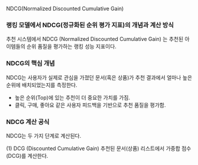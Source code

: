 NDCG(Normalized Discounted Cumulative Gain) 

### 랭킹 모델에서 NDCG(정규화된 순위 평가 지표)의 개념과 계산 방식
추천 시스템에서 NDCG (Normalized Discounted Cumulative Gain) 는 추천된 아이템들의 순위 품질을 평가하는 랭킹 성능 지표이다. 

### NDCG의 핵심 개념
NDCG는 사용자가 실제로 관심을 가졌던 문서(혹은 상품)가 추천 결과에서 얼마나 높은 순위에 배치되었는지를 측정한다. 
- 높은 순위(Top)에 있는 추천이 더 중요한 가치를 가짐.
- 클릭, 구매, 좋아요 같은 사용자 피드백을 기반으로 추천 품질을 평가함.

### NDCG 계산 공식
NDCG는 두 가지 단계로 계산된다. 

(1) DCG (Discounted Cumulative Gain)
추천된 문서(상품) 리스트에서 가중합 점수(DCG)를 계산한다. 
